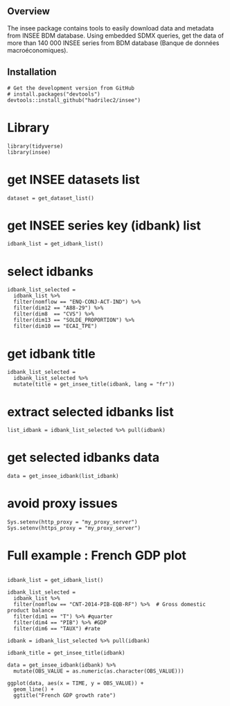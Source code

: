 
## Overview

The insee package contains tools to easily download data and metadata from INSEE BDM database.
Using embedded SDMX queries, get the data of more than 140 000 INSEE series from BDM database (Banque de données macroéconomiques).

## Installation
```{r eval = FALSE}
# Get the development version from GitHub
# install.packages("devtools")
devtools::install_github("hadrilec2/insee")
```

# Library
```{r example, echo = FALSE}
library(tidyverse)
library(insee)
```

# get INSEE datasets list
```{r dataset list}
dataset = get_dataset_list()
```

# get INSEE series key (idbank) list
```{r idbank list}
idbank_list = get_idbank_list()
```

# select idbanks 
```{r select idbank}
idbank_list_selected = 
  idbank_list %>% 
  filter(nomflow == "ENQ-CONJ-ACT-IND") %>% 
  filter(dim12 == "A88-29") %>% 
  filter(dim8  == "CVS") %>% 
  filter(dim13 == "SOLDE_PROPORTION") %>% 
  filter(dim10 == "ECAI_TPE") 
```
  
# get idbank title
```{r get_title}
idbank_list_selected = 
  idbank_list_selected %>% 
  mutate(title = get_insee_title(idbank, lang = "fr")) 
```

# extract selected idbanks list
```{r selected idbank}
list_idbank = idbank_list_selected %>% pull(idbank)
```

# get selected idbanks data
```{r data}
data = get_insee_idbank(list_idbank)
```

# avoid proxy issues 
```{r proxy}
Sys.setenv(http_proxy = "my_proxy_server")
Sys.setenv(https_proxy = "my_proxy_server")
```

# Full example : French GDP plot
```{r GDP}

idbank_list = get_idbank_list()

idbank_list_selected =
  idbank_list %>%
  filter(nomflow == "CNT-2014-PIB-EQB-RF") %>%  # Gross domestic product balance
  filter(dim1 == "T") %>% #quarter
  filter(dim4 == "PIB") %>% #GDP
  filter(dim6 == "TAUX") #rate

idbank = idbank_list_selected %>% pull(idbank)

idbank_title = get_insee_title(idbank)

data = get_insee_idbank(idbank) %>% 
  mutate(OBS_VALUE = as.numeric(as.character(OBS_VALUE)))

ggplot(data, aes(x = TIME, y = OBS_VALUE)) +
  geom_line() +
  ggtitle("French GDP growth rate")
```
